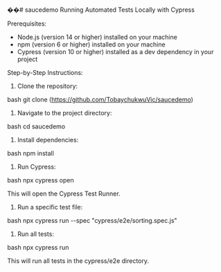 ��#   s a u c e d e m o 
 Running Automated Tests Locally with Cypress

Prerequisites:

- Node.js (version 14 or higher) installed on your machine
- npm (version 6 or higher) installed on your machine
- Cypress (version 10 or higher) installed as a dev dependency in your project

Step-by-Step Instructions:

1. Clone the repository:

bash
git clone (https://github.com/TobaychukwuVic/saucedemo)

1. Navigate to the project directory:

bash
cd saucedemo

1. Install dependencies:

bash
npm install

1. Run Cypress:

bash
npx cypress open

This will open the Cypress Test Runner.

1. Run a specific test file:

bash
npx cypress run --spec "cypress/e2e/sorting.spec.js"

1. Run all tests:

bash
npx cypress run

This will run all tests in the cypress/e2e directory.
 
